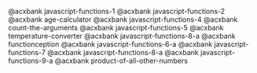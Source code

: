 @acxbank javascript-functions-1
@acxbank javascript-functions-2
@acxbank age-calculator
@acxbank javascript-functions-4
@acxbank count-the-arguments
@acxbank javascript-functions-5
@acxbank temperature-converter
@acxbank javascript-functions-8-a
@acxbank functionception
@acxbank javascript-functions-6-a
@acxbank javascript-functions-7
@acxbank javascript-functions-8-a
@acxbank javascript-functions-9-a
@acxbank product-of-all-other-numbers